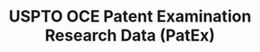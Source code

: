 ---
bigquery: https://console.cloud.google.com/bigquery?p=patents-public-data&d=uspto_oce_pair&page=dataset
citation: 'Graham, S. Marco, A., and Miller, A. (2015). “The USPTO Patent Examination
  Research Dataset: A Window on the Process of Patent Examination.”'
contributors: Graham, S. Marco, A., Miller, A.
cost: None
description: The latest version of PatEx (referred to below as the 2020 release) contains
  detailed information on nearly 11.9 million publicly-viewable provisional and non-provisional
  patent applications to the USPTO and over 4.6 million Patent Cooperation Treaty
  (PCT) applications. It is based on data that OCE downloaded from the Patent Examination
  Data System (PEDS) in April, 2021. The PEDS data are sourced from Public PAIR. The
  first time that OCE used PEDS as the basis of PatEx was for the 2019 release. We
  took the PEDS data and organized it into the familiar PatEx data files, which are
  based on the organization of the Public PAIR portal. The data files include information
  on each application’s characteristics, prosecution history, continuation history,
  claims of foreign priority, patent term adjustment history, publication history,
  and correspondence address information.
documentation: 'For the 2019 and later releases, new technical documentation is available
  https://www.uspto.gov/sites/default/files/documents/PatEx-2019-Technical-Doc.pdf


  A document describing the 2014-2017 data sets is available and can be cited as:
  Graham, Stuart J.H. and Marco, Alan C. and Miller, Richard, The USPTO Patent Examination
  Research Dataset: A Window on the Process of Patent Examination (November 30, 2015).
  Available at SSRN: https://ssrn.com/abstract=2702637.'
last_edit: Mon, 04 Apr 2022 19:06:22 GMT
location: https://www.uspto.gov/ip-policy/economic-research/research-datasets/patent-examination-research-dataset-public-pair
maintained_by: EconomicsData@uspto.gov
related_publications: https://ssrn.com/abstract=29956744, https://ssrn.com/abstract=2702637
schema_fields: '[''parent_application_number'', ''earliest_pgpub_number'', ''application_number'',
  ''patent_issue_date'', ''correspondence_region_name'', ''appl_status_code'', ''recorded_date'',
  ''parent_filing_date'', ''correspondence_country_name'', ''parent_country'', ''continuation_type'',
  ''application_type'', ''confirm_number'', ''file_location_date'', ''parent_country_code'',
  ''correspondence_street_line_2'', ''status_description'', ''child_filing_date'',
  ''event_code'', ''wipo_pub_number'', ''uspc_class'', ''sequence_number'', ''inventor_rank'',
  ''wipo_pub_date'', ''application_number_pair'', ''correspondence_name_line_2'',
  ''correspondence_country_code'', ''inventor_country_name'', ''inventor_country_code'',
  ''correspondence_street_line_1'', ''uspc_subclass'', ''customer_number'', ''examiner_art_unit'',
  ''abandon_date'', ''examiner_name_last'', ''examiner_id'', ''foreign_parent_id'',
  ''examiner_name_first'', ''small_entity_indicator'', ''inventor_address_type'',
  ''correspondence_region_code'', ''appl_status_date'', ''inventor_name_middle'',
  ''invention_title'', ''patent_number'', ''aia_first_to_file'', ''filing_date'',
  ''atty_docket_number'', ''event_description'', ''disposal_type'', ''correspondence_name_line_1'',
  ''child_application_number'', ''inventor_region_code'', ''inventor_name_last'',
  ''examiner_name_middle'', ''correspondence_postal_code'', ''status_code'', ''foreign_parent_date'',
  ''file_location'', ''correspondence_city'', ''earliest_pgpub_date'', ''invention_subject_matter'',
  ''inventor_name_first'']'
shortname: patex
tags:
- patents
- legal
- history
terms_of_use: 'USPTO’s online databases are not designed or intended to be a source
  for bulk downloads of USPTO data when accessed through the website’s interfaces.
  Individuals, companies, IP addresses, or blocks of IP addresses who, in effect,
  deny or decrease service by generating unusually high numbers of database accesses
  (searches, pages, or hits), whether generated manually or in an automated fashion,
  may be denied access to USPTO servers without notice.


  Bulk data products may be separately obtained from the USPTO, either for free or
  at the cost of dissemination. For details, see information on Electronic Bulk Data
  Products: https://www.uspto.gov/learning-and-resources/electronic-bulk-data-products'
title: USPTO OCE Patent Examination Research Data (PatEx)
uuid: 4342caa7-23af-420c-b2f6-6088f133df6a
---